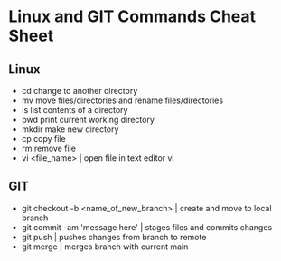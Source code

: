 # Linux and GIT Commands Cheat Sheet

## Linux

- cd change to another directory
- mv move files/directories and rename files/directories
- ls list contents of a directory
- pwd print current working directory
- mkdir make new directory
- cp copy file
- rm remove file
- vi <file_name> | open file in text editor vi

## GIT

- git checkout -b <name_of_new_branch> | create and move to local branch
- git commit -am 'message here' | stages files and commits changes
- git push <remote> <branch> | pushes changes from branch to remote
- git merge <branch> | merges branch with current main


